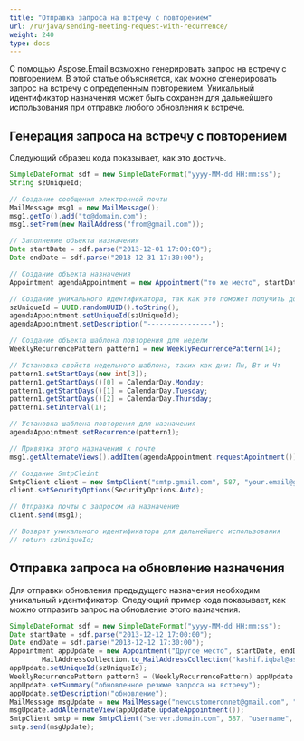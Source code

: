 ```yaml
---
title: "Отправка запроса на встречу с повторением"
url: /ru/java/sending-meeting-request-with-recurrence/
weight: 240
type: docs
---
```


С помощью Aspose.Email возможно генерировать запрос на встречу с повторением. В этой статье объясняется, как можно сгенерировать запрос на встречу с определенным повторением. Уникальный идентификатор назначения может быть сохранен для дальнейшего использования при отправке любого обновления к встрече.
## **Генерация запроса на встречу с повторением**
Следующий образец кода показывает, как это достичь.

~~~Java
SimpleDateFormat sdf = new SimpleDateFormat("yyyy-MM-dd HH:mm:ss");
String szUniqueId;

// Создание сообщения электронной почты
MailMessage msg1 = new MailMessage();
msg1.getTo().add("to@domain.com");
msg1.setFrom(new MailAddress("from@gmail.com"));

// Заполнение объекта назначения
Date startDate = sdf.parse("2013-12-01 17:00:00");
Date endDate = sdf.parse("2013-12-31 17:30:00");

// Создание объекта назначения
Appointment agendaAppointment = new Appointment("то же место", startDate, endDate, msg1.getFrom(), msg1.getTo());

// Создание уникального идентификатора, так как это поможет получить доступ к этому назначению позже
szUniqueId = UUID.randomUUID().toString();
agendaAppointment.setUniqueId(szUniqueId);
agendaAppointment.setDescription("----------------");

// Создание объекта шаблона повторения для недели
WeeklyRecurrencePattern pattern1 = new WeeklyRecurrencePattern(14);

// Установка свойств недельного шаблона, таких как дни: Пн, Вт и Чт
pattern1.setStartDays(new int[3]);
pattern1.getStartDays()[0] = CalendarDay.Monday;
pattern1.getStartDays()[1] = CalendarDay.Tuesday;
pattern1.getStartDays()[2] = CalendarDay.Thursday;
pattern1.setInterval(1);

// Установка шаблона повторения для назначения
agendaAppointment.setRecurrence(pattern1);

// Привязка этого назначения к почте
msg1.getAlternateViews().addItem(agendaAppointment.requestApointment());

// Создание SmtpCleint
SmtpClient client = new SmtpClient("smtp.gmail.com", 587, "your.email@gmail.com", "your.password");
client.setSecurityOptions(SecurityOptions.Auto);

// Отправка почты с запросом на назначение
client.send(msg1);

// Возврат уникального идентификатора для дальнейшего использования
// return szUniqueId;
~~~
## **Отправка запроса на обновление назначения**
Для отправки обновления предыдущего назначения необходим уникальный идентификатор. Следующий пример кода показывает, как можно отправить запрос на обновление этого назначения.

~~~Java
SimpleDateFormat sdf = new SimpleDateFormat("yyyy-MM-dd HH:mm:ss");
Date startDate = sdf.parse("2013-12-12 17:00:00");
Date endDate = sdf.parse("2013-12-12 17:30:00");
Appointment appUpdate = new Appointment("Другое место", startDate, endDate, new MailAddress("newcustomeronnet@gmail.com"),
        MailAddressCollection.to_MailAddressCollection("kashif.iqbal@aspose.com"));
appUpdate.setUniqueId(szUniqueId);
WeeklyRecurrencePattern pattern3 = (WeeklyRecurrencePattern) appUpdate.getRecurrence();
appUpdate.setSummary("обновленное резюме запроса на встречу");
appUpdate.setDescription("обновление");
MailMessage msgUpdate = new MailMessage("newcustomeronnet@gmail.com", "kashif.iqbal@aspose.com", "06 - тестовое письмо - обновление запроса на встречу", "тестовое письмо");
msgUpdate.addAlternateView(appUpdate.updateAppointment());
SmtpClient smtp = new SmtpClient("server.domain.com", 587, "username", "password");
smtp.send(msgUpdate);
~~~